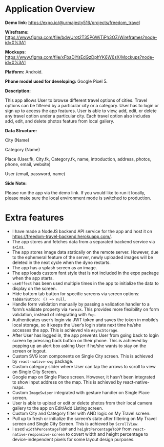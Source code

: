 # Application Overview

**Demo link:** https://expo.io/@urmajesty516/projects/freedom_travel

**Wireframe:** https://www.figma.com/file/bdwUrot2T35P6WiTiPh3OZ/Wireframes?node-id=0%3A1

**Mockups:** https://www.figma.com/file/xFbaDlYsEdGzDphYK6W6sX/Mockups?node-id=0%3A1

**Platform:** Android. 

**Phone model used for developing:** Google Pixel 5.

**Description:**

This app allows User to browse different travel options of cities. Travel options can be filtered by a particular city or a category. User has to login or sign up to access the app features. User is able to view, add, edit, or delete any travel option under a particular city. Each travel option also includes add, edit, and delete photos feature from local gallery.

**Data Structure:**

City (Name)

Category (Name)

Place (User.fk, City.fk, Category.fk, name, introduction, address, photos, phone, email, website)

User (email, password, name)

**Side Note:**

Please run the app via the demo link. If you would like to run it locally, please make sure the local environment mode is switched to production.

# Extra features

* I have made a NodeJS backend API service for the app and host it on https://freedom-travel-backend.herokuapp.com/.
* The app stores and fetches data from a separated backend service via `axios`.
* The app stores image data statically on the remote server. However, due to the ephemeral feature of the server, newly uploaded images will be deleted in the next cycle when the dyno restarts.
* The app has a splash screen as an image. 
* The app loads custom font style that is not included in the expo package when the app starts.
* `useEffect` has been used multiple times in the app to initialize the data to display on the screen.
* Hide bottom tab button for specific screens via screen options: `tabBarButton: () => null`. 
* Handle form validation manually by passing a validation handler to a form’s validate property via `Formik`. This provides more flexibility on form validation, instead of integrating with `Yup`.
* Authenticates user’s login via JWT token and saves the token in mobile’s local storage, so it keeps the User’s login state next time he/she accesses the app. This is achieved via `AsyncStorage`.
* After User has logged in, the app prevents User from going back to login screen by pressing back button on their phone. This is achieved by popping up an alert box asking User if he/she wants to stay on the screen or logout. 
* Custom SVG icon components on Single City screen. This is achieved by `react-native-svg` package.
* Custom category slider where User can tap the arrows to scroll to view on Single City Screen.
* Google map on Single Place screen. However, it hasn’t been integrated to show input address on the map. This is achieved by react-native-maps.
* Custom `ImageSwiper` integrated with gesture handler on Single Place screen.
* User is able to upload or edit or delete photos from their local camera gallery to the app on Edit/Add Listing screen.
* Custom City and Category filter with AND logic on My Travel screen. 
* Pull up to fresh or initialize the screen’s state after filtering on My Travel screen and Single City Screen. This is achieved by `ScrollView`.
* I used `widthPercentageToDP` and `heightPercentageToDP` from `react-native-responsive-screen` to covert width and height percentage to device-independent pixels for some layout design purposes.

 

 
